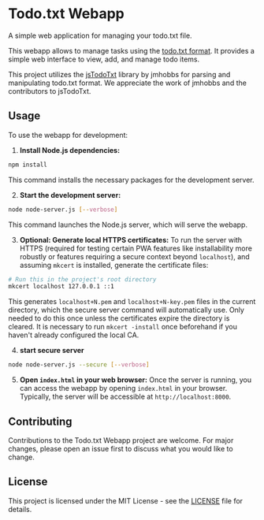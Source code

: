 # Todo.txt Webapp

A simple web application for managing your todo.txt file.

This webapp allows to manage tasks using the [todo.txt format](https://github.com/todotxt/todo.txt). It provides a simple web interface to view, add, and manage todo items.

This project utilizes the [jsTodoTxt](https://github.com/jmhobbs/jsTodoTxt) library by jmhobbs for parsing and manipulating todo.txt format. We appreciate the work of jmhobbs and the contributors to jsTodoTxt.

## Usage

To use the webapp for development:

1. **Install Node.js dependencies:**

```bash
npm install
```
This command installs the necessary packages for the development server.

2. **Start the development server:**
```bash
node node-server.js [--verbose]
```
This command launches the Node.js server, which will serve the webapp.


3.  **Optional: Generate local HTTPS certificates:**
To run the server with HTTPS (required for testing certain PWA features like installability more robustly or features requiring a secure context beyond `localhost`), and assuming `mkcert` is installed, generate the certificate files:
```bash
# Run this in the project's root directory
mkcert localhost 127.0.0.1 ::1
```
This generates `localhost+N.pem` and `localhost+N-key.pem` files in the current directory, which the secure server command will automatically use.  Only needed to do this once unless the certificates expire the directory is cleared. It is necessary to run `mkcert -install` once beforehand if you haven't already configured the local CA.

4. **start secure server**
```bash
node node-server.js --secure [--verbose]
```

5. **Open `index.html` in your web browser:**
Once the server is running, you can access the webapp by opening `index.html` in your browser. Typically, the server will be accessible at `http://localhost:8000`.

## Contributing

Contributions to the Todo.txt Webapp project are welcome. For major changes, please open an issue first to discuss what you would like to change.

## License

This project is licensed under the MIT License - see the [LICENSE](LICENSE) file for details.

